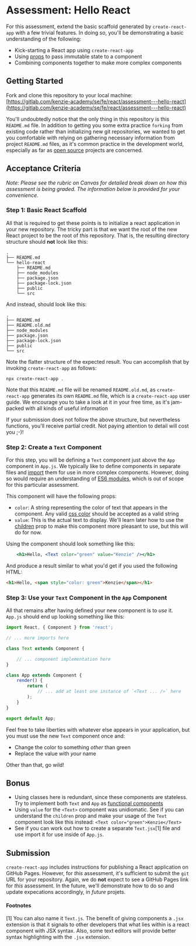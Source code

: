 # Assessment: Hello React

For this assessment, extend the basic scaffold generated by
`create-react-app` with a few trivial features. In doing so, you'll be
demonstrating a basic understanding of the following:

- Kick-starting a React app using `create-react-app`
- Using [props](https://reactjs.org/docs/components-and-props.html) to pass
  immutable state to a component
- Combining components together to make more complex components

## Getting Started
Fork and clone this repository to your local machine: [https://gitlab.com/kenzie-academy/se/fe/react/assessment---hello-react](https://gitlab.com/kenzie-academy/se/fe/react/assessment---hello-react)

You'll undoubtedly notice that the only thing in this repository is this
`README.md` file. In addition
to getting you some extra practice `forking` from existing code rather than
initializing new git repositories, we wanted to get you comfortable with
relying on gathering necessary information from project `README.md` files, as
it's common practice in the development world, especially as far as [open
source](https://opensource.com/resources/what-open-source) projects are
concerned.

## Acceptance Criteria
_Note: Please see the rubric on Canvas for detailed break down on how this
assessment is being graded. The information below is provided for your
convenience._

### Step 1: Basic React Scaffold

All that is required to get these
points is to initialize a react application in your new repository. The tricky
part is that we want the root of the new React project to be the root of _this_
repository. That is, the resulting directory structure should __not__ look like this:

    .
    ├── README.md
    └── hello-react
        ├── README.md
        ├── node_modules
        ├── package.json
        ├── package-lock.json
        ├── public
        └── src

And instead, should look like this:

    .
    ├── README.md
    ├── README.old.md
    ├── node_modules
    ├── package.json
    ├── package-lock.json
    ├── public
    └── src

Note the flatter structure of the expected result. You can accomplish that by
invoking `create-react-app` as follows:

```console
npx create-react-app .
```

Note that this `README.md` file will be renamed `README.old.md`, as
`create-react-app` generates its own `README.md` file, which is a
`create-react-app` user guide. We encourage you to take a look at it in your
free time, as it's jam-packed with all kinds of useful information

If your submission does not follow the above structure, but nevertheless
functions, you'll receive partial credit. Not paying attention to detail will
cost you ;-)!

### Step 2: Create a `Text` Component

For this step, you will be defining a `Text` component just above the
`App` component in  `App.js`. We typically like to define components in separate
files and
[import](https://developer.mozilla.org/en-US/docs/Web/JavaScript/Reference/Statements/import)
them for use in more complex components. However, doing so would require an
understanding of [ES6
modules](https://hacks.mozilla.org/2015/08/es6-in-depth-modules/), which is out
of scope for this particular assessment.


This component will have the following props:

- `color`: A string representing the color of text that appears in the
    component. Any valid [css color](https://www.w3schools.com/cssref/css_colors.asp)
    should be accepted as a valid string
- `value`: This is the actual text to display. We'll learn later how to
    use the
    [children](https://reactjs.org/docs/composition-vs-inheritance.html)
    prop to make this component more pleasant to use, but this will do
    for now.

Using the component should look something like this:
```jsx
    <h1>Hello, <Text color="green" value="Kenzie" /></h1>
```

And produce a result similar to what you'd get if you used the following HTML:

```html
<h1>Hello, <span style="color: green">Kenzie</span></h1>
```


### Step 3: Use your `Text` Component in the `App` Component

All that remains after having defined your new component is to _use_ it.
`App.js` should end up looking something like this:

```jsx
import React, { Component } from 'react';

// ... more imports here

class Text extends Component {

    // ... component implementation here
}

class App extends Component {
    render() {
        return (
            // ... add at least one instance of `<Text ... />` here
        );
    }
}

export default App;
```

Feel free to take liberties with whatever else appears in your application, but
you must use the new `Text` component once and:

- Change the color to something _other_ than green
- Replace the value with _your_ name

Other than that, go wild!

## Bonus

- Using classes here is redundant, since these components are stateless. 
  Try to implement both `Text` and `App` as
  [functional components](https://reactjs.org/docs/components-and-props.html)
- Using `value` for the `<Text>` component was
  unidiomatic. See if you can understand the `children` prop and make
  your usage of the `Text` component look like this instead: 
    `<Text color="green">Kenzie</Text>`
- See if you can work out how to create a separate
  `Text.jsx`[1] file and use import it for use inside of `App.js`.

## Submission
`create-react-app` includes instructions for publishing a React application on
GitHub Pages. However, for _this_ assessment, it's sufficient to submit the
`git` URL for your repository. Again, we do __not__ expect to see a GitHub Pages
link for _this_ assessment. In the future, we'll demonstrate how to do so and
update expecations accordingly, in _future_ projets.

#### Footnotes
[1] You can also name it `Text.js`. The benefit of giving
components a `.jsx` extension is that it signals to other developers
that what lies within is a react component with JSX syntax. Also, some text editors will provide better syntax highlighting with the `.jsx` extension.

